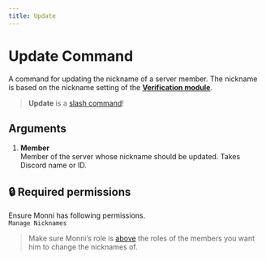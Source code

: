 ```yaml
---
title: Update
---
```

# Update Command

A command for updating the nickname of a server member. The nickname is based on the nickname setting of the [**Verification module**](https://docs.monni.fyi/modules/verification).

> **Update** is a [slash command](https://docs.monni.fyi/tutorials/slash-commands)!

## Arguments

1. **Member**  
    Member of the server whose nickname should be updated. Takes Discord name or ID.

## 🔒 Required permissions

Ensure Monni has following permissions.  
`Manage Nicknames`

> Make sure Monni’s role is [above](https://docs.monni.fyi/tutorials/monni-role-position) the roles of the members you want him to change the nicknames of.